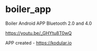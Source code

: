 # boiler_app
Boiler Android APP Bluetooth 2.0 and 4.0

https://youtu.be/_GHYtu8T0wQ

APP created - https://kodular.io

